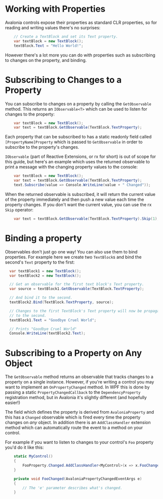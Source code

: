 # Working with Properties

Avalonia controls expose their properties as standard CLR properties, so for
reading and writing values there's no surprises:

```c#
    // Create a TextBlock and set its Text property.
    var textBlock = new TextBlock();
    textBlock.Text = "Hello World!";
```


However there's a lot more you can do with properties such as subscribing to
changes on the property, and binding.

# Subscribing to Changes to a Property

You can subscribe to changes on a property by calling the `GetObservable`
method. This returns an `IObservable<T>` which can be used to listen for changes
to the property:

```c#
    var textBlock = new TextBlock();
    var text = textBlock.GetObservable(TextBlock.TextProperty);
```

Each property that can be subscribed to has a static readonly field called
`[PropertyName]Property` which is passed to `GetObservable` in order to
subscribe to the property's changes.

`IObservable` (part of Reactive Extensions, or rx for short) is out of scope
for this guide, but here's an example which uses the returned observable to
print a message with the changing property values to the console:

```c#
    var textBlock = new TextBlock();
    var text = textBlock.GetObservable(TextBlock.TextProperty);
    text.Subscribe(value => Console.WriteLine(value + " Changed"));
```

When the returned observable is subscribed, it will return the current value
of the property immediately and then push a new value each time the property
changes. If you don't want the current value, you can use the rx `Skip`
operator:

```c#
    var text = textBlock.GetObservable(TextBlock.TextProperty).Skip(1);
```

# Binding a property

Observables don't just go one way! You can also use them to bind properties.
For example here we create two `TextBlock`s and bind the second's `Text`
property to the first:

```c#
  var textBlock1 = new TextBlock();
  var textBlock2 = new TextBlock();

  // Get an observable for the first text block's Text property.
  var source = textBlock1.GetObservable(TextBlock.TextProperty);

  // And bind it to the second.
  textBlock2.Bind(TextBlock.TextProperty, source);

  // Changes to the first TextBlock's Text property will now be propagated
  // to the second.
  textBlock1.Text = "Goodbye Cruel World";

  // Prints "Goodbye Cruel World"
  Console.WriteLine(textBlock2.Text);
```

# Subscribing to a Property on Any Object

The `GetObservable` method returns an observable that tracks changes to a
property on a single instance. However, if you're writing a control you may
want to implement an `OnPropertyChanged` method. In WPF this is done by passing
a static `PropertyChangedCallback` to the `DependencyProperty` registration
method, but in Avalonia it's slightly different (and hopefully easier!)

The field which defines the property is derived from `AvaloniaProperty` and this
has a `Changed` observable which is fired every time the property changes on
*any* object. In addition there is an `AddClassHandler` extension method which
can automatically route the event to a method on your control.

For example if you want to listen to changes to your control's `Foo` property
you'd do it like this:

```c#
    static MyControl()
    {
        FooProperty.Changed.AddClassHandler<MyControl>(x => x.FooChanged);
    }

    private void FooChanged(AvaloniaPropertyChangedEventArgs e)
    {
        // The 'e' parameter describes what's changed.
    }
```
